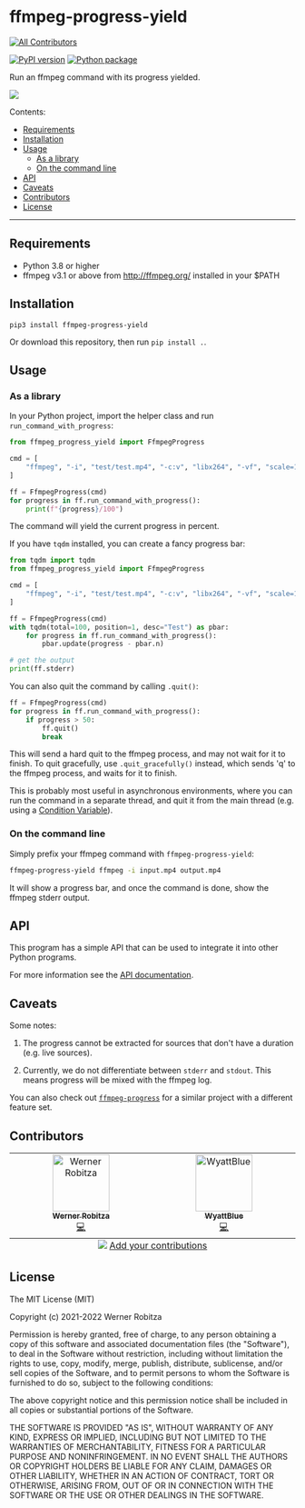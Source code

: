 # ffmpeg-progress-yield
<!-- ALL-CONTRIBUTORS-BADGE:START - Do not remove or modify this section -->
[![All Contributors](https://img.shields.io/badge/all_contributors-2-orange.svg?style=flat-square)](#contributors-)
<!-- ALL-CONTRIBUTORS-BADGE:END -->

[![PyPI version](https://img.shields.io/pypi/v/ffmpeg-progress-yield.svg)](https://pypi.org/project/ffmpeg-progress-yield) [![Python package](https://github.com/slhck/ffmpeg-normalize/actions/workflows/python-package.yml/badge.svg)](https://github.com/slhck/ffmpeg-normalize/actions/workflows/python-package.yml)

Run an ffmpeg command with its progress yielded.

![](ffmpeg-progress-yield.gif)

Contents:

- [Requirements](#requirements)
- [Installation](#installation)
- [Usage](#usage)
  - [As a library](#as-a-library)
  - [On the command line](#on-the-command-line)
- [API](#api)
- [Caveats](#caveats)
- [Contributors](#contributors)
- [License](#license)

-------------

## Requirements

-   Python 3.8 or higher
-   ffmpeg v3.1 or above from <http://ffmpeg.org/> installed in your \$PATH

## Installation

    pip3 install ffmpeg-progress-yield

Or download this repository, then run `pip install .`.

## Usage

### As a library

In your Python project, import the helper class and run `run_command_with_progress`:

```python
from ffmpeg_progress_yield import FfmpegProgress

cmd = [
    "ffmpeg", "-i", "test/test.mp4", "-c:v", "libx264", "-vf", "scale=1920x1080", "-preset", "fast", "-f", "null", "/dev/null",
]

ff = FfmpegProgress(cmd)
for progress in ff.run_command_with_progress():
    print(f"{progress}/100")
```

The command will yield the current progress in percent.

If you have `tqdm` installed, you can create a fancy progress bar:

```python
from tqdm import tqdm
from ffmpeg_progress_yield import FfmpegProgress

cmd = [
    "ffmpeg", "-i", "test/test.mp4", "-c:v", "libx264", "-vf", "scale=1920x1080", "-preset", "fast", "-f", "null", "/dev/null",
]

ff = FfmpegProgress(cmd)
with tqdm(total=100, position=1, desc="Test") as pbar:
    for progress in ff.run_command_with_progress():
        pbar.update(progress - pbar.n)

# get the output
print(ff.stderr)
```

You can also quit the command by calling `.quit()`:

```python
ff = FfmpegProgress(cmd)
for progress in ff.run_command_with_progress():
    if progress > 50:
        ff.quit()
        break
```

This will send a hard quit to the ffmpeg process, and may not wait for it to finish. To quit gracefully, use `.quit_gracefully()` instead, which sends 'q' to the ffmpeg process, and waits for it to finish.

This is probably most useful in asynchronous environments, where you can run the command in a separate thread, and quit it from the main thread (e.g. using a [Condition Variable](https://docs.python.org/3/library/threading.html#threading.Condition)).

### On the command line

Simply prefix your ffmpeg command with `ffmpeg-progress-yield`:

```bash
ffmpeg-progress-yield ffmpeg -i input.mp4 output.mp4
```

It will show a progress bar, and once the command is done, show the ffmpeg stderr output.


## API

This program has a simple API that can be used to integrate it into other Python programs.

For more information see the [API documentation](https://htmlpreview.github.io/?https://github.com/slhck/ffmpeg-progress-yield/blob/master/docs/ffmpeg_progress_yield.html).

## Caveats

Some notes:

1. The progress cannot be extracted for sources that don't have a duration (e.g. live sources).

2. Currently, we do not differentiate between `stderr` and `stdout`. This means progress will be mixed with the ffmpeg log.

You can also check out [`ffmpeg-progress`](https://github.com/Tatsh/ffmpeg-progress) for a similar project with a different feature set.

## Contributors

<!-- ALL-CONTRIBUTORS-LIST:START - Do not remove or modify this section -->
<!-- prettier-ignore-start -->
<!-- markdownlint-disable -->
<table>
  <tbody>
    <tr>
      <td align="center" valign="top" width="14.28%"><a href="http://slhck.info/"><img src="https://avatars.githubusercontent.com/u/582444?v=4?s=100" width="100px;" alt="Werner Robitza"/><br /><sub><b>Werner Robitza</b></sub></a><br /><a href="https://github.com/slhck/ffmpeg-progress-yield/commits?author=slhck" title="Code">💻</a></td>
      <td align="center" valign="top" width="14.28%"><a href="https://github.com/WyattBlue"><img src="https://avatars.githubusercontent.com/u/57511737?v=4?s=100" width="100px;" alt="WyattBlue"/><br /><sub><b>WyattBlue</b></sub></a><br /><a href="https://github.com/slhck/ffmpeg-progress-yield/commits?author=WyattBlue" title="Code">💻</a></td>
    </tr>
  </tbody>
  <tfoot>
    <tr>
      <td align="center" size="13px" colspan="7">
        <img src="https://raw.githubusercontent.com/all-contributors/all-contributors-cli/1b8533af435da9854653492b1327a23a4dbd0a10/assets/logo-small.svg">
          <a href="https://all-contributors.js.org/docs/en/bot/usage">Add your contributions</a>
        </img>
      </td>
    </tr>
  </tfoot>
</table>

<!-- markdownlint-restore -->
<!-- prettier-ignore-end -->

<!-- ALL-CONTRIBUTORS-LIST:END -->

## License

The MIT License (MIT)

Copyright (c) 2021-2022 Werner Robitza

Permission is hereby granted, free of charge, to any person obtaining a copy
of this software and associated documentation files (the "Software"), to deal
in the Software without restriction, including without limitation the rights
to use, copy, modify, merge, publish, distribute, sublicense, and/or sell
copies of the Software, and to permit persons to whom the Software is
furnished to do so, subject to the following conditions:

The above copyright notice and this permission notice shall be included in all
copies or substantial portions of the Software.

THE SOFTWARE IS PROVIDED "AS IS", WITHOUT WARRANTY OF ANY KIND, EXPRESS OR
IMPLIED, INCLUDING BUT NOT LIMITED TO THE WARRANTIES OF MERCHANTABILITY,
FITNESS FOR A PARTICULAR PURPOSE AND NONINFRINGEMENT. IN NO EVENT SHALL THE
AUTHORS OR COPYRIGHT HOLDERS BE LIABLE FOR ANY CLAIM, DAMAGES OR OTHER
LIABILITY, WHETHER IN AN ACTION OF CONTRACT, TORT OR OTHERWISE, ARISING FROM,
OUT OF OR IN CONNECTION WITH THE SOFTWARE OR THE USE OR OTHER DEALINGS IN THE
SOFTWARE.
